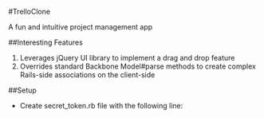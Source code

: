   #TrelloClone

  A fun and intuitive project management app

  ##Interesting Features

  1. Leverages jQuery UI library to implement a drag and drop feature
  2. Overrides standard Backbone Model#parse methods to create complex Rails-side associations on the client-side

  ##Setup

  - Create secret_token.rb file with the following line:
  ```
  
  ```
